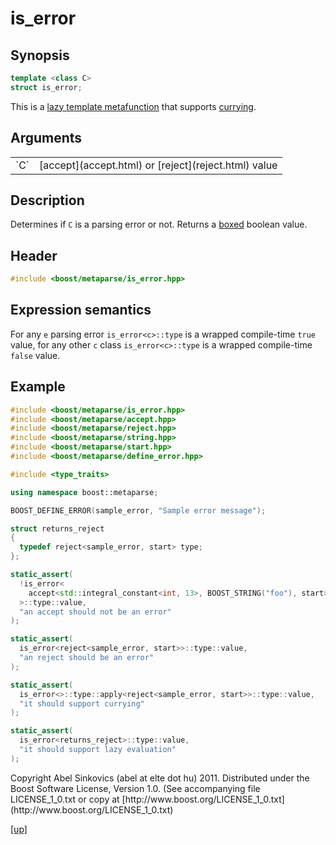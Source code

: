 # is_error

## Synopsis

```cpp
template <class C>
struct is_error;
```


This is a [lazy template metafunction](lazy_metafunction.html) that supports
[currying](currying.html).

## Arguments

<table cellpadding='0' cellspacing='0'>
  <tr>
    <td>`C`</td>
    <td>[accept](accept.html) or [reject](reject.html) value</td>
  </tr>
</table>

## Description

Determines if `C` is a parsing error or not. Returns a [boxed](boxed_value.html)
boolean value.

## Header

```cpp
#include <boost/metaparse/is_error.hpp>
```

## Expression semantics

For any `e` parsing error `is_error<c>::type` is a wrapped compile-time `true`
value, for any other `c` class `is_error<c>::type` is a wrapped compile-time
`false` value.

## Example

```cpp
#include <boost/metaparse/is_error.hpp>
#include <boost/metaparse/accept.hpp>
#include <boost/metaparse/reject.hpp>
#include <boost/metaparse/string.hpp>
#include <boost/metaparse/start.hpp>
#include <boost/metaparse/define_error.hpp>

#include <type_traits>

using namespace boost::metaparse;

BOOST_DEFINE_ERROR(sample_error, "Sample error message");

struct returns_reject
{
  typedef reject<sample_error, start> type;
};

static_assert(
  !is_error<
    accept<std::integral_constant<int, 13>, BOOST_STRING("foo"), start>
  >::type::value,
  "an accept should not be an error"
);

static_assert(
  is_error<reject<sample_error, start>>::type::value,
  "an reject should be an error"
);

static_assert(
  is_error<>::type::apply<reject<sample_error, start>>::type::value,
  "it should support currying"
);

static_assert(
  is_error<returns_reject>::type::value,
  "it should support lazy evaluation"
);
```

<p class="copyright">
Copyright Abel Sinkovics (abel at elte dot hu) 2011.
Distributed under the Boost Software License, Version 1.0.
(See accompanying file LICENSE_1_0.txt or copy at
[http://www.boost.org/LICENSE_1_0.txt](http://www.boost.org/LICENSE_1_0.txt)
</p>

[[up]](reference.html)

